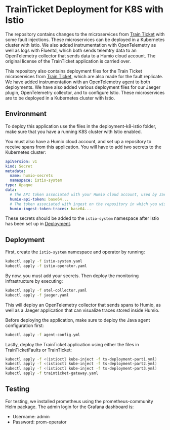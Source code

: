 # TrainTicket Deployment for K8S with Istio
The repository contains changes to the microservices from [Train Ticket](https://fudanselab.github.io/research/MSFaultEmpiricalStudy/) with some fault injections. These microservices can be deployed in a Kubernetes cluster with Istio. We also added instrumentation with OpenTelemetry as well as logs with Fluentd, which both sends telemtry data to an OpenTelemetry collector that sends data to a Humio cloud account. The original license of the TrainTicket application is carried over. 

This repository also contains deployment files for the Train Ticket microservices from [Train Ticket](https://github.com/FudanSELab/train-ticket/), which are also made for the fault replicate. We have added instrumentation with an OpenTelemetry agent to both deployments. We have also added various deployment files for our Jaeger plugin, OpenTelemetry collector, and to configure Istio. These microservices are to be deployed in a Kubernetes cluster with Istio.

## Environment
To deploy this application use the files in the deployment-k8-istio folder, make sure that you have a running K8S cluster with Istio enabled.

You must also have a Humio cloud account, and set up a repository to receive spans from this application. You will have to add two secrets to the Kubernetes cluster:
```yaml
apiVersion: v1
kind: Secret
metadata:
  name: humio-secrets
  namespace: istio-system
type: Opaque
data:
  # The API token associated with your Humio cloud account, used by Jaeger to query for spans.
  humio-api-token: base64...
  # The token associated with ingest on the repository in which you wish to store spans.
  humio-ingest-token-traces: base64...

```

These secrets should be added to the `istio-system` namespace after Istio has been set up in [Deployment](#Deployment).

## Deployment
First, create the `istio-system` namespace and operator by running:

```bash
kubectl apply -f istio-system.yaml
kubectl apply -f istio-operator.yaml
```

By now, you must add your secrets. Then deploy the monitoring infrastructure by executing:

```bash
kubectl apply -f otel-collector.yaml
kubectl apply -f jaeger.yaml
```

This will deploy an OpenTelemetry collector that sends spans to Humio, as well as a Jaeger application that can visualize traces stored inside Humio.

Before deploying the application, make sure to deploy the Java agent configuration first:

```bash
kubectl apply -f agent-config.yml
```

Lastly, deploy the TrainTicket application using either the files in TrainTicketFaults or TrainTicket:

```bash
kubectl apply -f <(istioctl kube-inject -f ts-deployment-part1.yml)
kubectl apply -f <(istioctl kube-inject -f ts-deployment-part2.yml)
kubectl apply -f <(istioctl kube-inject -f ts-deployment-part3.yml)
kubectl apply -f trainticket-gateway.yaml
```

## Testing
For testing, we installed prometheus using the prometheus-community Helm package. The admin login for the Grafana dashboard is:

- Username: admin
- Password: prom-operator
